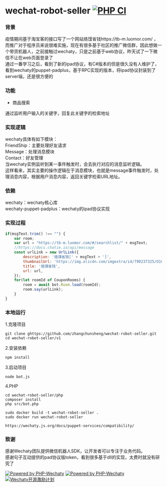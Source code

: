 # wechat-robot-seller [![PHP CI](https://github.com/zhangchunsheng/wechat-robot-seller/workflows/PHP%20CI/badge.svg)](https://github.com/zhangchunsheng/wechat-robot-seller/actions?query=workflow%3A%22PHP+CI%22)

### 背景
疫情期间基于淘宝客的接口写了一个网站烙馍省钱https://tb-m.luomor.com/ ，而推广对于程序员来说很难实施，现在有很多基于社区的推广微信群，因此想做一个带货机器人，之前接触过wechaty，只是之前基于web协议，昨天试了一下微信不让在web页面登录了
<br />通过一番学习之后，看到了新的ipad协议，有C#版本的但是很久没有人维护了，看到wechaty的puppet-padplus，基于RPC实现的版本，将ipad协议封装到了server端，还是很方便的

<!--more-->

### 功能

- 商品搜索

通过监听用户输入的关键字，回复此关键字的检索地址

### 实现逻辑
wechaty具体有如下模块：<br />FriendShip：主要处理好友请求<br />Message：处理消息模块<br />Contact：好友管理<br />当wechaty实例监听到某一事件触发时，会去执行对应的消息监听逻辑。<br />这样看来，其实主要的操作逻辑在于消息模块，也就是message事件触发时，处理消息内容，根据用户消息内容，返回关键字检索URL地址。

### 依赖
wechaty：wechaty核心库<br />wechaty-puppet-padplus：wechaty的ipad协议实现

### 实现过程
```javascript
if(msgText.trim() !== "") {
    var room;
    var url = "https://tb-m.luomor.com/#/searchlist/" + msgText;
    //https://docs.chatie.io/api/message
    const urlLink = new UrlLink({
        description: '烙馍省钱[' + msgText + ']',
        thumbnailUrl: 'https://img.alicdn.com/imgextra/i4/790237325/O1CN01hY4aU523ytm2F4HxA_!!790237325.jpg?t=1586059949000',
        title: '烙馍省钱',
        url: url,
    });
    for(let roomId of CouponRooms) {
        room = await bot.Room.load(roomId);
        room.say(urlLink);
    }
}

```

### 本地运行

1.克隆项目
```shell
git clone ghttps://github.com/zhangchunsheng/wechat-robot-seller.git
cd wechat-robot-seller/v1
```

2.安装依赖
```shell
npm install
```

3.启动项目
```shell
node bot.js
```

4.PHP
```shell script
cd wechat-robot-seller/php
composer install
php src/bot.php
```

```
sudo docker build -t wechat-robot-seller .
sudo docker run wechat-robot-seller

https://wechaty.js.org/docs/puppet-services/compatibility/
```

### 致谢
感谢Wechaty团队提供微信机器人SDK，让开发者可以专注于业务代码。<br />感谢句子互动提供的pad协议版token，看到很多基于dll的实现，太费时就没有研究了

[![Powered by PHP-Wechaty](https://img.shields.io/badge/Powered%20By-Wechaty-green)](https://github.com/wechaty/wechaty)
[![Powered by PHP-Wechaty](https://img.shields.io/badge/Powered%20By-PHP--Wechaty-green)](https://github.com/wechaty/php-wechaty)
[![Wechaty开源激励计划](https://img.shields.io/badge/Wechaty-开源激励计划-green.svg)](https://github.com/juzibot/Welcome/wiki/Everything-about-Wechaty)
